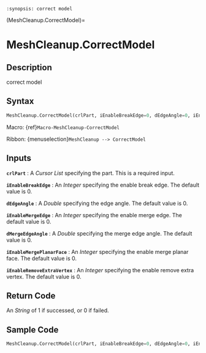 ```{module} MeshCleanup.CorrectModel()
:synopsis: correct model
```

(MeshCleanup.CorrectModel)=

# MeshCleanup.CorrectModel

## Description

correct model

## Syntax

```python
MeshCleanup.CorrectModel(crlPart, iEnableBreakEdge=0, dEdgeAngle=0, iEnableMergeEdge=0, dMergeEdgeAngle=0, iEnableMergePlanarFace=0, iEnableRemoveExtraVertex=0)
```

Macro: {ref}`Macro-MeshCleanup-CorrectModel`

Ribbon: {menuselection}`MeshCleanup --> CorrectModel`

## Inputs

**`crlPart`**
: A _Cursor List_ specifying the part. This is a required input.

**`iEnableBreakEdge`**
: An _Integer_ specifying the enable break edge. The default value is 0.

**`dEdgeAngle`**
: A _Double_ specifying the edge angle. The default value is 0.

**`iEnableMergeEdge`**
: An _Integer_ specifying the enable merge edge. The default value is 0.

**`dMergeEdgeAngle`**
: A _Double_ specifying the merge edge angle. The default value is 0.

**`iEnableMergePlanarFace`**
: An _Integer_ specifying the enable merge planar face. The default value is 0.

**`iEnableRemoveExtraVertex`**
: An _Integer_ specifying the enable remove extra vertex. The default value is 0.

## Return Code

An _String_ of 1 if successed, or 0 if failed.

## Sample Code

```python
MeshCleanup.CorrectModel(crlPart, iEnableBreakEdge=0, dEdgeAngle=0, iEnableMergeEdge=0, dMergeEdgeAngle=0, iEnableMergePlanarFace=0, iEnableRemoveExtraVertex=0)
```
